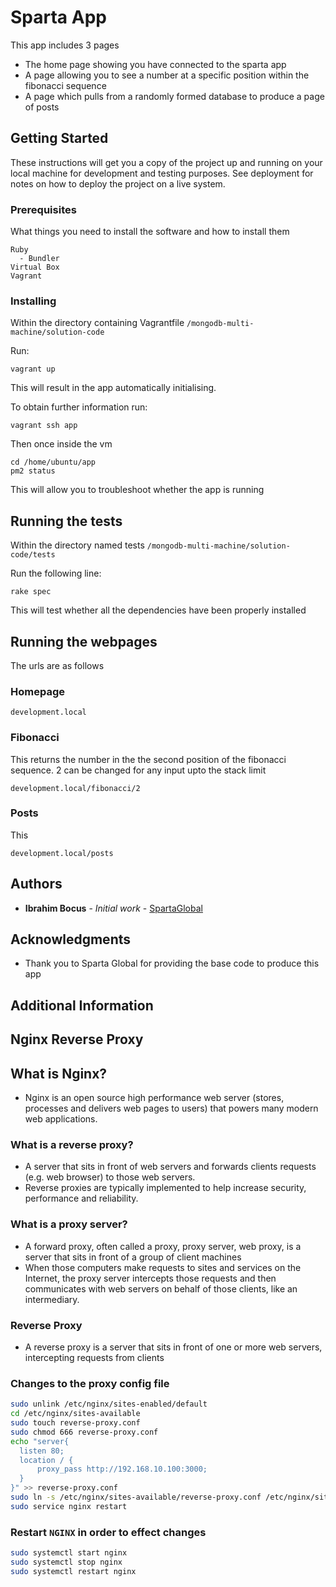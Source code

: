# Sparta App
This app includes 3 pages
- The home page showing you have connected to the sparta app
- A page allowing you to see a number at a specific position within the fibonacci sequence
- A page which pulls from a randomly formed database to produce a page of posts

## Getting Started

These instructions will get you a copy of the project up and running on your local machine for development and testing purposes. See deployment for notes on how to deploy the project on a live system.

### Prerequisites

What things you need to install the software and how to install them

```
Ruby
  - Bundler
Virtual Box
Vagrant
```

### Installing

Within the directory containing Vagrantfile
``` /mongodb-multi-machine/solution-code ```

Run:
```
vagrant up
```

This will result in the app automatically initialising.

To obtain further information run:

``` 
vagrant ssh app
```

Then once inside the vm

```
cd /home/ubuntu/app
pm2 status
```

This will allow you to troubleshoot whether the app is running
## Running the tests

Within the directory named tests
``` /mongodb-multi-machine/solution-code/tests ```

Run the following line:
```
rake spec
```

This will test whether all the dependencies have been properly installed

## Running the webpages

The urls are as follows
### Homepage
```
development.local
```
### Fibonacci
This returns the number in the the second position of the fibonacci sequence. 2 can be changed for any input upto the stack limit
```
development.local/fibonacci/2
```

### Posts
This 
```
development.local/posts
```

## Authors

* **Ibrahim Bocus** - *Initial work* - [SpartaGlobal](www.spartaglobal.com)


## Acknowledgments
* Thank you to Sparta Global for providing the base code to produce this app

## Additional Information

## Nginx Reverse Proxy 

## What is Nginx?
- Nginx is an open source high performance web server (stores, processes and delivers web pages to users) that powers many modern web applications. 

### What is a reverse proxy?
- A server that sits in front of web servers and forwards clients requests (e.g. web browser) to those web servers.
- Reverse proxies are typically implemented to help increase security, performance and reliability.

### What is a proxy server?
- A forward proxy, often called a proxy, proxy server, web proxy, is a server that sits in front of a group of client machines
- When those computers make requests to sites and services on the Internet, the proxy server intercepts those requests and then communicates with web servers on behalf of those clients, like an intermediary. 



### Reverse Proxy
- A reverse proxy is a server that sits in front of one or more web servers, intercepting requests from clients



### Changes to the proxy config file
```bash
sudo unlink /etc/nginx/sites-enabled/default
cd /etc/nginx/sites-available
sudo touch reverse-proxy.conf
sudo chmod 666 reverse-proxy.conf
echo "server{
  listen 80;
  location / {
      proxy_pass http://192.168.10.100:3000;
  }
}" >> reverse-proxy.conf
sudo ln -s /etc/nginx/sites-available/reverse-proxy.conf /etc/nginx/sites-enabled/reverse-proxy.conf
sudo service nginx restart

```



### Restart `NGINX` in order to effect changes
```bash
sudo systemctl start nginx
sudo systemctl stop nginx
sudo systemctl restart nginx
```


